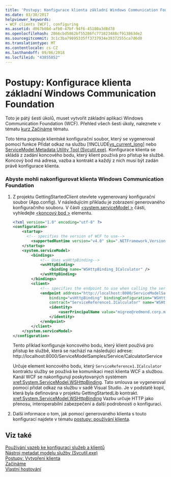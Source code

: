 ```yaml
---
title: 'Postupy: Konfigurace klienta základní Windows Communication Foundation'
ms.date: 03/30/2017
helpviewer_keywords:
- WCF clients [WCF], configuring
ms.assetid: d067b86d-afb0-47bf-94f6-45180a3d8d78
ms.openlocfilehash: 2866cbd5862bf55286fc771823488cf913863de2
ms.sourcegitcommit: 3c1c3ba79895335ff3737934e39372555ca7d6d0
ms.translationtype: MT
ms.contentlocale: cs-CZ
ms.lasthandoff: 09/06/2018
ms.locfileid: "43855852"
---
```

# <a name="how-to-configure-a-basic-windows-communication-foundation-client"></a>Postupy: Konfigurace klienta základní Windows Communication Foundation
Toto je pátý šesti úkolů, muset vytvořit základní aplikaci Windows Communication Foundation (WCF). Přehled všech šesti úkoly, naleznete v tématu [kurz Začínáme](../../../docs/framework/wcf/getting-started-tutorial.md) tématu.  
  
 Toto téma popisuje klientské konfigurační soubor, který se vygeneroval pomocí funkce Přidat odkaz na službu [!INCLUDE[vs_current_long](../../../includes/vs-current-long-md.md)] nebo [ServiceModel Metadata Utility Tool (Svcutil.exe)](../../../docs/framework/wcf/servicemodel-metadata-utility-tool-svcutil-exe.md). Konfigurace klienta se skládá z zadání koncového bodu, který klient používá pro přístup ke službě. Koncový bod má adresa, vazba a kontrakt a každý z nich musí být zadán právě konfigurace klienta.  
  
### <a name="to-configure-a-windows-communication-foundation-client"></a>Abyste mohli nakonfigurovat klienta Windows Communication Foundation  
  
1.  Z projektu GettingStartedClient otevřete vygenerovaný konfigurační soubor (App.config). V následujícím příkladu je zobrazení generovaného konfiguračního souboru. V části [ \<system.serviceModel >](../../../docs/framework/configure-apps/file-schema/wcf/system-servicemodel.md) části, vyhledejte [ \<koncový bod >](https://msdn.microsoft.com/library/13aa23b7-2f08-4add-8dbf-a99f8127c017) elementu.  
  
    ```xml  
    <?xml version="1.0" encoding="utf-8" ?>  
    <configuration>  
        <startup>   
          <!-- specifies the version of WCF to use-->  
            <supportedRuntime version="v4.0" sku=".NETFramework,Version=v4.5,Profile=Client" />  
        </startup>  
        <system.serviceModel>  
            <bindings>  
                <!-- Uses wsHttpBinding-->  
                <wsHttpBinding>  
                    <binding name="WSHttpBinding_ICalculator" />  
                </wsHttpBinding>  
            </bindings>  
            <client>  
                <!-- specifies the endpoint to use when calling the service -->  
                <endpoint address="http://localhost:8000/ServiceModelSamples/Service/CalculatorService"  
                    binding="wsHttpBinding" bindingConfiguration="WSHttpBinding_ICalculator"  
                    contract="ServiceReference1.ICalculator" name="WSHttpBinding_ICalculator">  
                    <identity>  
                        <userPrincipalName value="migree@redmond.corp.microsoft.com" />  
                    </identity>  
                </endpoint>  
            </client>  
        </system.serviceModel>  
    </configuration>   
    ```  
  
     Tento příklad konfiguruje koncového bodu, který klient používá pro přístup ke službě, která se nachází na následující adrese: http://localhost:8000/ServiceModelSamples/Service/CalculatorService  
  
     Určuje element koncového bodu, který `ServiceReference1.ICalculator` kontraktu služby se používá ke komunikaci mezi klienta WCF a službou. Kanál WCF se nakonfigurují poskytovaných systémem <xref:System.ServiceModel.WSHttpBinding>. Tato smlouva se vygeneroval pomocí přidat odkaz na službu v sadě Visual Studio. Je v podstatě kopií, která byla definována v projektu GettingStartedLib kontrakt. <xref:System.ServiceModel.WSHttpBinding> Vazbu určuje HTTP jako přenosu, interoperabilní zabezpečení a další podrobnosti o konfiguraci.  
  
2.  Další informace o tom, jak pomocí generovaného klienta s touto konfigurací najdete v tématu [postupy: používání klienta](../../../docs/framework/wcf/how-to-use-a-wcf-client.md).  
  
## <a name="see-also"></a>Viz také  
 [Používání vazeb ke konfiguraci služeb a klientů](../../../docs/framework/wcf/using-bindings-to-configure-services-and-clients.md)  
 [Nástroj metadat modelu služby (Svcutil.exe)](../../../docs/framework/wcf/servicemodel-metadata-utility-tool-svcutil-exe.md)  
 [Postupy: Vytvoření klienta](../../../docs/framework/wcf/how-to-create-a-wcf-client.md)  
 [Začínáme](../../../docs/framework/wcf/samples/getting-started-sample.md)  
 [Vlastní hostování](../../../docs/framework/wcf/samples/self-host.md)
